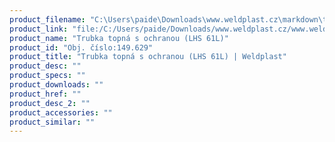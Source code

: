 ```yaml
---
product_filename: "C:\Users\paide\Downloads\www.weldplast.cz\markdown\trubka-topna-s-ochranou-lhs-61l_pg=5.md"
product_link: "file:/C:/Users/paide/Downloads/www.weldplast.cz/www.weldplast.cz/sk/trubka-topna-s-ochranou-lhs-61l_pg=5"
product_name: "Trubka topná s ochranou (LHS 61L)"
product_id: "Obj. číslo:149.629"
product_title: "Trubka topná s ochranou (LHS 61L) | Weldplast"
product_desc: ""
product_specs: ""
product_downloads: ""
product_href: ""
product_desc_2: ""
product_accessories: ""
product_similar: ""
---
```

